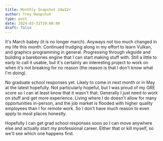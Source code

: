 ```yaml
---
title: Monthly Snapshot 24w12r
author: Trey Hoopchuk
type: post
date: 2024-03-31T19:00:00
draft: false
---
```


It's March babey (it is no longer march). Anyways not too much changed in my life this month. Continued trudging along in my
effort to learn Vulkan, and graphics programming in general. Progressing through vkguide and building a barebones engine
that I can start making stuff with. Still a little to early to call it usable, but it's certainly an interesting project
to work on when it's not breaking for no reason (the reason is that I don't know what I'm doing).

No graduate school responses yet. Likely to come in next month or in May at the latest hopefully. Not particularly hopeful,
but I was proud of my GRE score so I can at least know that it wasn't that. Generally I just need to work on stuff and get
more experience. Living where I do doesn't allow for many opportunities in-person, and the job market is flooded with
higher quality employees than I for remote work. So I don't have much reason to even apply to most places honestly.

Hopefully I can get grad school responses soon so I can move anywhere else and actually start my professional career. Either that or kill myself, so we'll see which one happens first.